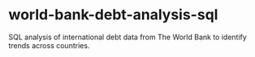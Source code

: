 # world-bank-debt-analysis-sql
SQL analysis of international debt data from The World Bank to identify trends across countries.
